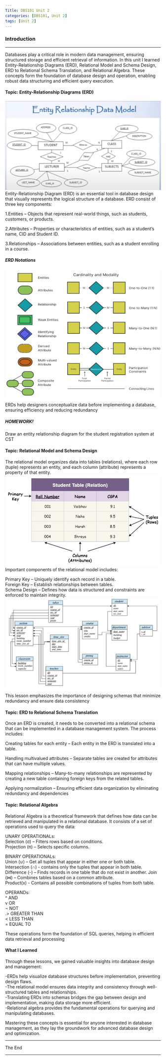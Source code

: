 ```yaml
---
Title: DBS101 Unit 2
categories: [DBS101, Unit 2]
tags: [Unit 2]
---
```


### Introduction
----
Databases play a critical role in modern data management, ensuring structured storage and efficient retrieval of information. In this unit I learned Entity-Relationship Diagrams (ERD), Relational Model and Schema Design, ERD to Relational Schema Translation, and Relational Algebra. These concepts form the foundation of database design and operation, enabling robust data structuring and efficient query execution.

#### Topic: Entity-Relationship Diagrams (ERD)
![Entity Data Model](<../Entity Data model.png>)
Entity-Relationship Diagram (ERD) is an essential tool in database design that visually represents the logical structure of a database.
ERD consist of three key components:

1.Entities – Objects that represent real-world things, such as students, customers, or products.

2.Attributes – Properties or characteristics of entities, such as a student’s name, CID and Student ID.

3.Relationships – Associations between entities, such as a student enrolling in a course.

##### ERD Notations
![erd notation](<../erd notation.png>)

ERDs help designers conceptualize data before implementing a database, ensuring efficiency and reducing redundancy​

##### HOMEWORK!
Draw an entity relationship diagram for the student
registration system at CST


#### Topic: Relational Model and Schema Design
The relational model organizes data into tables (relations), where each row (tuple) represents an entity, and each column (attribute) represents a property of that entity. 
![Relational model](<../Relational Model.png>)
Important components of the relational model includes:

Primary Key – Uniquely identify each record in a table. <br>
Foreign Key – Establish relationships between tables. <br>
Schema Design – Defines how data is structured and constraints are enforced to maintain integrity.
![Schema design](<../schema design.png>)

This lesson emphasizes the importance of designing schemas that minimize redundancy and ensure data consistency

#### Topic: ERD to Relational Schema Translation
Once an ERD is created, it needs to be converted into a relational schema that can be implemented in a database management system. The process includes:

Creating tables for each entity – Each entity in the ERD is translated into a table.

Handling multivalued attributes – Separate tables are created for attributes that can have multiple values.

Mapping relationships – Many-to-many relationships are represented by creating a new table containing foreign keys from the related tables.

Applying normalization – Ensuring efficient data organization by eliminating redundancy and dependencies

#### Topic: Relational Algebra
Relational Algebra is a theoretical framework that defines how data can be retrieved and manipulated in a relational database. It consists of a set of operations used to query the data:

UNARY OPERATIONALs:<br>
Selection (σ) – Filters rows based on conditions.<br>
Projection (π) – Selects specific columns.<br>

BINARY OPERATIONALs:<br>
Union (∪) – Get all tuples that appear in either  one or both table.<br>
Intersection (∩) - contains only the tuples that
appear in both table. <br>
Difference (-) – Finds records in one table that do not exist in another.
Join (⋈) – Combines tables based on a common attribute.<br>
Product(x) - Contains all possible combinations of tuples from both table. <br>

OPERANDs:<br>
^ AND<br>
v OR<br>
¬ NOT<br>
.> GREATER THAN<br>
< LESS THAN<br>
= EQUAL TO<br>

These operations form the foundation of SQL queries, helping in efficient data retrieval and processing

#### What I Learned
Through these lessons, we gained valuable insights into database design and management:

-ERDs help visualize database structures before implementation, preventing design flaws.<br>
-The relational model ensures data integrity and consistency through well-structured tables and relationships.<br>
-Translating ERDs into schemas bridges the gap between design and implementation, making data storage more efficient.<br>
-Relational algebra provides the fundamental operations for querying and manipulating databases.

Mastering these concepts is essential for anyone interested in database management, as they lay the groundwork for advanced database design and optimization.

----
The End

----